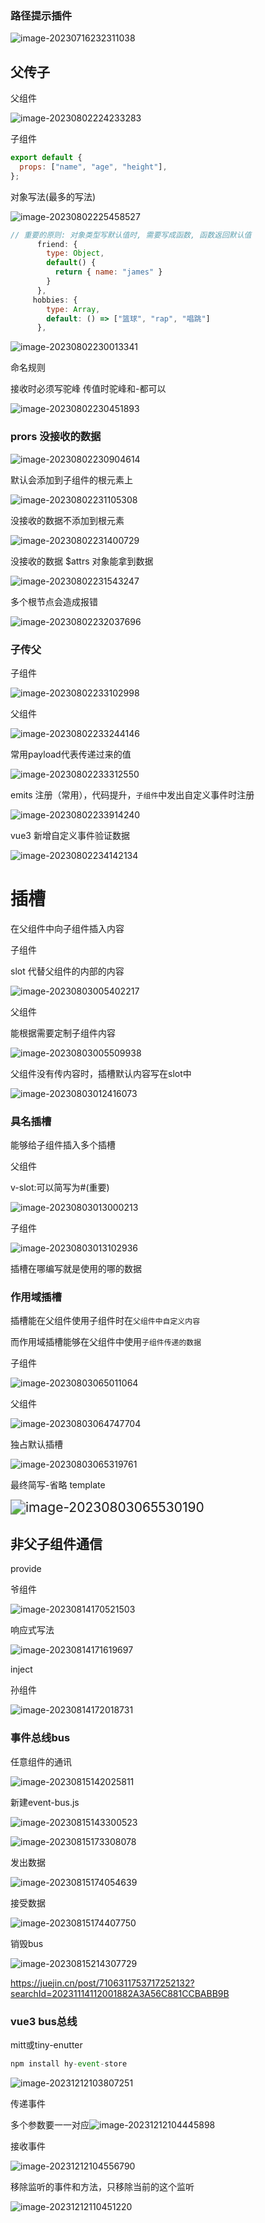 ### 路径提示插件

![image-20230716232311038](../../../assests/image-20230716232311038.png)

## 父传子

父组件

![image-20230802224233283](../../../assests/image-20230802224233283.png)

子组件

```js
export default {
  props: ["name", "age", "height"],
};
```

对象写法(最多的写法)

![image-20230802225458527](../../../assests/image-20230802225458527.png)

```js
// 重要的原则: 对象类型写默认值时, 需要写成函数, 函数返回默认值
      friend: {
        type: Object,
        default() {
          return { name: "james" }
        }
      },
     hobbies: {
        type: Array,
        default: () => ["篮球", "rap", "唱跳"]
      },
```

![image-20230802230013341](../../../assests/image-20230802230013341.png)

命名规则

接收时必须写驼峰 传值时驼峰和-都可以

![image-20230802230451893](../../../assests/image-20230802230451893.png)

### prors 没接收的数据

![image-20230802230904614](../../../assests/image-20230802230904614.png)

默认会添加到子组件的根元素上

![image-20230802231105308](../../../assests/image-20230802231105308.png)

没接收的数据不添加到根元素

![image-20230802231400729](../../../assests/image-20230802231400729.png)

没接收的数据 $attrs 对象能拿到数据

![image-20230802231543247](../../../assests/image-20230802231543247.png)

多个根节点会造成报错

![image-20230802232037696](../../../assests/image-20230802232037696.png)

### 子传父

子组件

![image-20230802233102998](../../../assests/image-20230802233102998.png)

父组件

![image-20230802233244146](../../../assests/image-20230802233244146.png)

常用payload代表传递过来的值

![image-20230802233312550](../../../assests/image-20230802233312550.png)

emits 注册（常用），代码提升，`子组件`中发出自定义事件时注册

![image-20230802233914240](../../../assests/image-20230802233914240.png)

vue3 新增自定义事件验证数据

![image-20230802234142134](../../../assests/image-20230802234142134.png)

# 插槽

在父组件中向子组件插入内容

子组件

slot 代替父组件的内部的内容

![image-20230803005402217](../../../assests/image-20230803005402217.png)

父组件

能根据需要定制子组件内容

![image-20230803005509938](../../../assests/image-20230803005509938.png)

父组件没有传内容时，插槽默认内容写在slot中

![image-20230803012416073](../../../assests/image-20230803012416073.png)

### 具名插槽

能够给子组件插入多个插槽

父组件

v-slot:可以简写为#(重要)

![image-20230803013000213](../../../assests/image-20230803013000213.png)

子组件

![image-20230803013102936](../../../assests/image-20230803013102936.png)

插槽在哪编写就是使用的哪的数据

### 作用域插槽

插槽能在父组件使用子组件时在`父组件中自定义内容`

而作用域插槽能够在父组件中使用`子组件传递的数据`

子组件

![image-20230803065011064](../../../assests/image-20230803065011064.png)

父组件

![image-20230803064747704](../../../assests/image-20230803064747704.png)

独占默认插槽

![image-20230803065319761](../../../assests/image-20230803065319761.png)

最终简写-省略 template

<img src="../../../assests/image-20230803065530190.png" alt="image-20230803065530190" style="zoom:150%;" />

## 非父子组件通信

provide

爷组件

![image-20230814170521503](../../../assests/image-20230814170521503.png)

响应式写法

![image-20230814171619697](../../../assests/image-20230814171619697.png)

inject

孙组件

![image-20230814172018731](../../../assests/image-20230814172018731.png)

### 事件总线bus

任意组件的通讯

![image-20230815142025811](../../../assests/image-20230815142025811.png)

新建event-bus.js

![image-20230815143300523](../../../assests/image-20230815143300523.png)

![image-20230815173308078](../../../assests/image-20230815173308078.png)

发出数据

![image-20230815174054639](../../../assests/image-20230815174054639.png)

接受数据

![image-20230815174407750](../../../assests/image-20230815174407750.png)

销毁bus

![image-20230815214307729](../../../assests/image-20230815214307729.png)

https://juejin.cn/post/7106311753717252132?searchId=20231114112001882A3A56C881CCBABB9B

### vue3 bus总线

mitt或tiny-enutter

```js
npm install hy-event-store
```

![image-20231212103807251]( img/image-20231212103807251.png)

传递事件

多个参数要一一对应![image-20231212104445898](img/image-20231212104445898.png)

接收事件

![image-20231212104556790](img/image-20231212104556790.png)

移除监听的事件和方法，只移除当前的这个监听

![image-20231212110451220](img/image-20231212110451220.png)